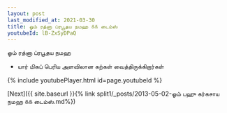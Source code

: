 ```yaml
---
layout: post
last_modified_at: 2021-03-30
title: ஓம் ரத்னா ப்ரபூதய நமஹ ௧௧ டைம்ஸ்
youtubeId: lB-ZxSyDPaQ
---
```

 
 
 ஓம் ரத்னா ப்ரபூதய நமஹ  
 
 -  யார் மிகப் பெரிய அளவிலான கற்கள் வைத்திருக்கிறார்கள் 
 
  
 
  
 
 
 
 
 
 


{% include youtubePlayer.html id=page.youtubeId %}
 
[Next]({{ site.baseurl }}{% link  split1/_posts/2013-05-02-ஓம் பஹு கர்கசாய நமஹ ௧௧ டைம்ஸ்.md%})
 
